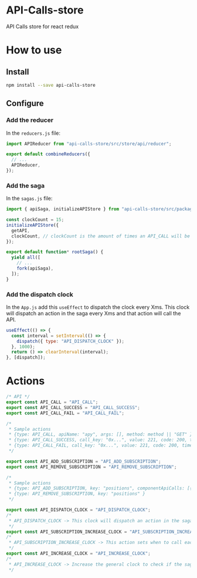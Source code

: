 # API-Calls-store

API Calls store for react redux

# How to use

## Install

```bash
npm install --save api-calls-store
```

## Configure

### Add the reducer

In the `reducers.js` file:

```js
import APIReducer from "api-calls-store/src/store/api/reducer";

export default combineReducers({
  // ...
  APIReducer,
});
```

### Add the saga

In the `sagas.js` file:

```js
import { apiSaga, initializeAPIStore } from "api-calls-store/src/package-index";

const clockCount = 15;
initializeAPIStore({
  getAPI,
  clockCount, // clockCount is the amount of times an API_CALL will be skipped - default is 10
});

export default function* rootSaga() {
  yield all([
    // ...
    fork(apiSaga),
  ]);
}
```

### Add the dispatch clock

In the `App.js` add this `useEffect` to dispatch the clock every Xms.
This clock will dispatch an action in the saga every Xms and that action will call the API.

```js
useEffect(() => {
  const interval = setInterval(() => {
    dispatch({ type: "API_DISPATCH_CLOCK" });
  }, 1000);
  return () => clearInterval(interval);
}, [dispatch]);
```

# Actions

```js
/* API */
export const API_CALL = "API_CALL";
export const API_CALL_SUCCESS = "API_CALL_SUCCESS";
export const API_CALL_FAIL = "API_CALL_FAIL";

/*
 * Sample actions
 * {type: API_CALL, apiName: "apy", args: [], method: method || "GET" }
 * {type: API_CALL_SUCCESS, call_key: "0x...", value: 221, code: 200, timestamp: new Date().getTime() }
 * {type: API_CALL_FAIL, call_key: "0x...", value: 221, code: 200, timestamp: new Date().getTime() }
 */

export const API_ADD_SUBSCRIPTION = "API_ADD_SUBSCRIPTION";
export const API_REMOVE_SUBSCRIPTION = "API_REMOVE_SUBSCRIPTION";

/*
 * Sample actions
 * {type: API_ADD_SUBSCRIPTION, key: "positions", componentApiCalls: [{ apiName: "apy", args: [etkAddress] }] }
 * {type: API_REMOVE_SUBSCRIPTION, key: "positions" }
 */

export const API_DISPATCH_CLOCK = "API_DISPATCH_CLOCK";
/*
 * API_DISPATCH_CLOCK -> This clock will dispatch an action in the saga every Xms and that action will call the API.
 */
export const API_SUBSCRIPTION_INCREASE_CLOCK = "API_SUBSCRIPTION_INCREASE_CLOCK";
/*
 * API_SUBSCRIPTION_INCREASE_CLOCK -> This action sets when to call each subscription again
 */
export const API_INCREASE_CLOCK = "API_INCREASE_CLOCK";
/*
 * API_INCREASE_CLOCK -> Increase the general clock to check if the saga should call the API again
 */
```
